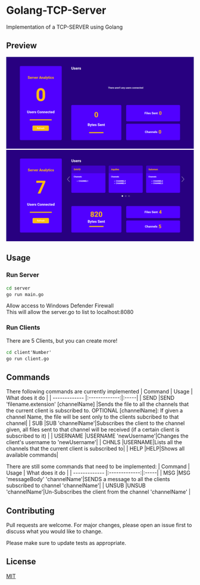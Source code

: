 # Golang-TCP-Server

Implementation of a TCP-SERVER using Golang

## Preview 

![plot](./images/server_noclients.png)
<br />
![plot](./images/server.png)

## Usage

### Run Server

```cmd
cd server
go run main.go
```

Allow access to Windows Defender Firewall<br />
This will allow the server.go to list to localhost:8080

### Run Clients

There are 5 Clients, but you can create more!

```cmd
cd client'Number'
go run client.go
```

## Commands

There following commands are currently implemented
| Command        | Usage           | What does it do  |
| ------------- |:-------------:|:-----|
| SEND      |SEND 'filename.extension' [channelName] |Sends the file to all the channels that the current client is subscribed to. OPTIONAL [channelName]: If given a channel Name, the file will be sent only to the clients subcribed to that channel|
| SUB      |SUB 'channelName'|Subscribes the client to the channel given, all files sent to that channel will be received (if a certain client is subscribed to it) |
| USERNAME |USERNAME 'newUsername'|Changes the client's username to 'newUsername'|
| CHNLS |USERNAME|Lists all the channels that the current client is subscribed to|
| HELP |HELP|Shows all available commands|

There are still some commands that need to be implemented:
| Command        | Usage           | What does it do  |
| ------------- |:-------------:|:-----|
| MSG |MSG 'messageBody' 'channelName'|SENDS a message to all the clients subscribed to channel 'channelName'|
| UNSUB      |UNSUB 'channelName'|Un-Subscribes the client from the channel 'channelName' |

## Contributing

Pull requests are welcome. For major changes, please open an issue first to discuss what you would like to change.

Please make sure to update tests as appropriate.

## License

[MIT](https://choosealicense.com/licenses/mit/)
